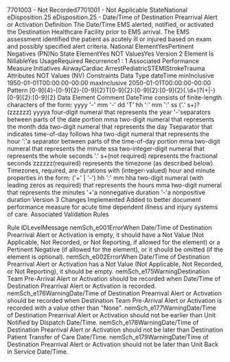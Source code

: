 

7701003 - Not Recorded7701001 - Not Applicable
StateNational
eDisposition.25
eDisposition.25 - Date/Time of Destination Prearrival Alert or Activation
Definition
The Date/Time EMS alerted, notified, or activated the Destination Healthcare Facility prior to EMS arrival.
The EMS assessment identified the patient as acutely ill or injured based on exam and possibly specified
alert criteria.
National ElementYesPertinent Negatives (PN)No
State ElementYes
NOT ValuesYes
Version 2 Element
Is NillableYes
UsageRequired
Recurrence1 : 1
Associated Performance Measure Initiatives
AirwayCardiac ArrestPediatricSTEMIStrokeTrauma
Attributes
NOT Values (NV)
Constraints
Data Type
dateTime
minInclusive
1950-01-01T00:00:00-00:00
maxInclusive
2050-01-01T00:00:00-00:00
Pattern
[0-9]{4}-[0-9]{2}-[0-9]{2}T[0-9]{2}:[0-9]{2}:[0-9]{2}(\.\d+)?(\+|-)[0-9]{2}:[0-9]{2}
Data Element Comment
DateTime consists of finite-length characters of the form: yyyy '-' mm '-' dd 'T' hh ':' mm ':' ss ('.' s+)? (zzzzzz)
yyyya four-digit numeral that represents the year
'-'separators between parts of the date portion
mma two-digit numeral that represents the month
dda two-digit numeral that represents the day
Tseparator that indicates time-of-day follows
hha two-digit numeral that represents the hour
':'a separator between parts of the time-of-day portion
mma two-digit numeral that represents the minute
ssa two-integer-digit numeral that represents the whole seconds
'.' s+(not required) represents the fractional seconds
zzzzzz(required) represents the timezone (as described below)
Timezones, required, are durations with (integer-valued) hour and minute properties in the form: ('+' | '-') hh ':' mm
hha two-digit numeral (with leading zeros as required) that represents the hours
mma two-digit numeral that represents the minutes
'+'a nonnegative duration
'-'a nonpositive duration
Version 3 Changes Implemented
Added to better document performance measure for acute time dependent illness and injury systems of care.
Associated Validation Rules

Rule IDLevelMessage
nemSch_e001ErrorWhen Date/Time of Destination Prearrival Alert or Activation is empty, it should have a Not Value
(Not Applicable, Not Recorded, or Not Reporting, if allowed for the element) or a Pertinent
Negative (if allowed for the element), or it should be omitted (if the element is optional).
nemSch_e002ErrorWhen Date/Time of Destination Prearrival Alert or Activation has a Not Value (Not Applicable, Not
Recorded, or Not Reporting), it should be empty.
nemSch_e175WarningDestination Team Pre-Arrival Alert or Activation should be recorded when Date/Time of
Destination Prearrival Alert or Activation is recorded.
nemSch_e176WarningDate/Time of Destination Prearrival Alert or Activation should be recorded when Destination
Team Pre-Arrival Alert or Activation is recorded with a value other than "None".
nemSch_e177WarningDate/Time of Destination Prearrival Alert or Activation should not be earlier than Unit Notified by
Dispatch Date/Time.
nemSch_e178WarningDate/Time of Destination Prearrival Alert or Activation should not be later than Destination Patient
Transfer of Care Date/Time.
nemSch_e179WarningDate/Time of Destination Prearrival Alert or Activation should not be later than Unit Back in
Service Date/Time.